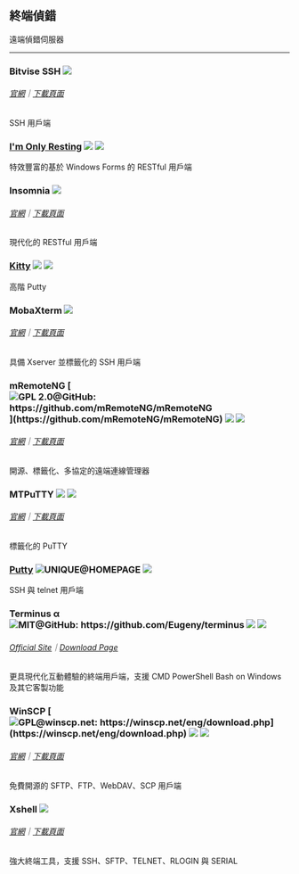 ## 終端偵錯

遠端偵錯伺服器

---

### Bitvise SSH ![](../assets/united-states.png)

###### [官網](https://www.bitvise.com/index)｜[下載頁面](https://www.bitvise.com/download-area)

SSH 用戶端

### [I'm Only Resting](http://www.swensensoftware.com/im-only-resting) ![](../assets/united-states.png) ![](../assets/usb.png)

特效豐富的基於 Windows Forms 的 RESTful 用戶端

### Insomnia ![](../assets/united-states.png)

###### [官網](https://insomnia.rest/)｜[下載頁面](https://insomnia.rest/download/#windows)

現代化的 RESTful 用戶端

### [Kitty](http://www.9bis.net/kitty/) ![](../assets/united-states.png) ![](../assets/usb.png)

高階 Putty

### MobaXterm ![](../assets/earth-globe.png)

###### [官網](http://mobaxterm.mobatek.net/)｜[下載頁面](http://mobaxterm.mobatek.net/download-home-edition.html)

具備 Xserver 並標籤化的 SSH 用戶端

### mRemoteNG [![](../assets/open-source-icon.png "GPL 2.0@GitHub: https://github.com/mRemoteNG/mRemoteNG")](https://github.com/mRemoteNG/mRemoteNG) ![](../assets/earth-globe.png) ![](../assets/usb.png)

###### [官網](https://mremoteng.org/)｜[下載頁面](https://mremoteng.org/download)

開源、標籤化、多協定的遠端連線管理器

### MTPuTTY ![](../assets/united-states.png) ![](../assets/usb.png)

###### [官網](http://ttyplus.com/multi-tabbed-putty/)｜[下載頁面](http://ttyplus.com/downloads.html)

標籤化的 PuTTY

### [Putty](http://www.chiark.greenend.org.uk/~sgtatham/putty/download.html) ![](../assets/open-source-icon.png "UNIQUE@HOMEPAGE") ![](../assets/united-states.png)

SSH 與 telnet 用戶端

### Terminus α ![](../assets/open-source-icon.png "MIT@GitHub: https://github.com/Eugeny/terminus") ![](../assets/united-states.png) ![](../assets/multi_platform.png)

###### [Official Site](https://eugeny.github.io/terminus/)｜[Download Page](https://github.com/Eugeny/terminus/releases/latest)

更具現代化互動體驗的終端用戶端，支援 CMD PowerShell Bash on Windows 及其它客製功能

### WinSCP [![](../assets/open-source-icon.png "GPL@winscp.net: https://winscp.net/eng/download.php")](https://winscp.net/eng/download.php) ![](../assets/earth-globe.png) ![](../assets/usb.png)

###### [官網](https://winscp.net/eng/docs/lang:chs)｜[下載頁面](https://winscp.net/eng/docs/lang:chs#%E4%B8%8B%E8%BD%BD)

免費開源的 SFTP、FTP、WebDAV、SCP 用戶端

### Xshell ![](../assets/earth-globe.png)

###### [官網](http://www.netsarang.com/products/xsh_overview.html)｜[下載頁面](http://www.netsarang.com/download/down_xsh5.html)

強大終端工具，支援 SSH、SFTP、TELNET、RLOGIN 與 SERIAL
